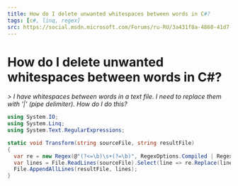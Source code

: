 ```yaml
---
title: How do I delete unwanted whitespaces between words in C#?
tags: [c#, linq, regex]
src: https://social.msdn.microsoft.com/Forums/ru-RU/3a431f8a-4860-41d7-b9a0-0b8c3d3f12e7/how-do-i-delete-unwanted-whitespaces-between-words-in-c?forum=csharpgeneral
---
```

# How do I delete unwanted whitespaces between words in C#?
*> I have whitespaces between words in a text file.  I need to replace them with '|' (pipe delimiter).  How do I do this?*

```c#
using System.IO;
using System.Linq;
using System.Text.RegularExpressions;

static void Transform(string sourceFile, string resultFile)
{
  var re = new Regex(@"(?<=\b)\s+(?=\b)", RegexOptions.Compiled | RegexOptions.Singleline);
  var lines = File.ReadLines(sourceFile).Select(line => re.Replace(line, "|"));
  File.AppendAllLines(resultFile, lines);
}
```
